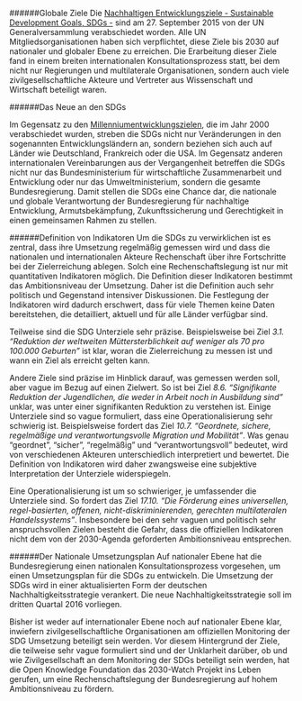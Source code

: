 ######Globale Ziele
Die [Nachhaltigen Entwicklungsziele - Sustainable Development Goals, SDGs -](https://sustainabledevelopment.un.org/) sind am 27. September 2015 von der UN Generalversammlung verabschiedet worden. Alle UN Mitgliedsorganisationen haben sich verpflichtet, diese Ziele bis 2030 auf nationaler und globaler Ebene zu erreichen. Die Erarbeitung dieser Ziele fand in einem breiten internationalen Konsultationsprozess statt, bei dem nicht nur Regierungen und multilaterale Organisationen, sondern auch viele zivilgesellschaftliche Akteure und Vertreter aus Wissenschaft und Wirtschaft beteiligt waren.

######Das Neue an den SDGs

Im Gegensatz zu den [Millenniumentwicklungszielen](http://www.un.org/millenniumgoals/), die im Jahr 2000 verabschiedet wurden, streben die SDGs nicht nur Veränderungen in den sogenannten Entwicklungsländern an, sondern beziehen sich auch auf Länder wie Deutschland, Frankreich oder die USA. Im Gegensatz anderen internationalen Vereinbarungen aus der Vergangenheit betreffen die SDGs nicht nur das Bundesministerium für wirtschaftliche Zusammenarbeit und Entwicklung oder nur das Umweltministerium, sondern die gesamte Bundesregierung. Damit stellen die SDGs eine Chance dar, die nationale und globale Verantwortung der Bundesregierung für nachhaltige Entwicklung, Armutsbekämpfung, Zukunftssicherung und Gerechtigkeit in einen gemeinsamen Rahmen zu stellen.

######Definition von Indikatoren
Um die SDGs zu verwirklichen ist es zentral, dass ihre Umsetzung regelmäßig gemessen wird und dass die nationalen und internationalen Akteure Rechenschaft über ihre Fortschritte bei der Zielerreichung ablegen. Solch eine Rechenschaftslegung ist nur  mit quantitativen Indikatoren möglich. Die Definition dieser Indikatoren bestimmt das Ambitionsniveau der Umsetzung. Daher ist die Definition auch sehr politisch und Gegenstand intensiver Diskussionen. Die Festlegung der Indikatoren wird dadurch erschwert, dass für viele Themen keine Daten bereitstehen, die detailliert, aktuell und für alle Länder verfügbar sind. 

Teilweise sind die SDG Unterziele sehr präzise. Beispielsweise bei Ziel *3.1. “Reduktion der weltweiten Müttersterblichkeit auf weniger als 70 pro 100.000 Geburten”* ist klar, woran die Zielerreichung zu messen ist und wann ein Ziel als erreicht gelten kann. 

Andere Ziele sind präzise im Hinblick darauf, was gemessen werden soll, aber vague im Bezug auf einen Zielwert. So ist bei Ziel *8.6. “Signifikante Reduktion der Jugendlichen, die weder in Arbeit noch in Ausbildung sind”* unklar, was unter einer signifikanten Reduktion zu verstehen ist. Einige Unterziele sind so vague formuliert, dass eine Operationalisierung sehr schwierig ist. Beispielsweise fordert das Ziel *10.7. “Geordnete, sichere, regelmäßige und verantwortungsvolle Migration und Mobilität”*. Was genau “geordnet”, “sicher”, “regelmäßig” und “verantwortungsvoll” bedeutet, wird von verschiedenen Akteuren unterschiedlich interpretiert und bewertet. Die Definition von Indikatoren wird daher zwangsweise eine subjektive Interpretation der Unterziele widerspiegeln.

Eine Operationalisierung ist um so schwieriger, je umfassender die Unterziele sind. So fordert das Ziel *17.10. “Die Förderung eines universellen, regel-basierten, offenen, nicht-diskriminierenden, gerechten multilateralen Handelssystems”*. Insbesondere bei den sehr vaguen und politisch sehr anspruchsvollen Zielen besteht die Gefahr, dass die offiziellen Indikatoren nicht dem von der 2030-Agenda geforderten Ambitionsniveau entsprechen.

######Der Nationale Umsetzungsplan
Auf nationaler Ebene hat die Bundesregierung einen nationalen Konsultationsprozess vorgesehen, um einen Umsetzungsplan für die SDGs zu entwickeln. Die Umsetzung der SDGs wird in einer aktualisierten Form der deutschen Nachhaltigkeitsstrategie verankert. Die neue Nachhaltigkeitsstrategie soll im dritten Quartal 2016 vorliegen.

Bisher ist weder auf internationaler Ebene noch auf nationaler Ebene klar, inwiefern zivilgesellschaftliche Organisationen am offiziellen Monitoring der SDG Umsetzung beteiligt sein werden. Vor diesem Hintergrund der Ziele, die teilweise sehr vague formuliert sind und der Unklarheit darüber, ob und wie Zivilgesellschaft an dem Monitoring der SDGs beteiligt sein werden, hat die Open Knowledge Foundation das 2030-Watch Projekt ins Leben gerufen, um eine Rechenschaftslegung der Bundesregierung auf hohem Ambitionsniveau zu fördern.
